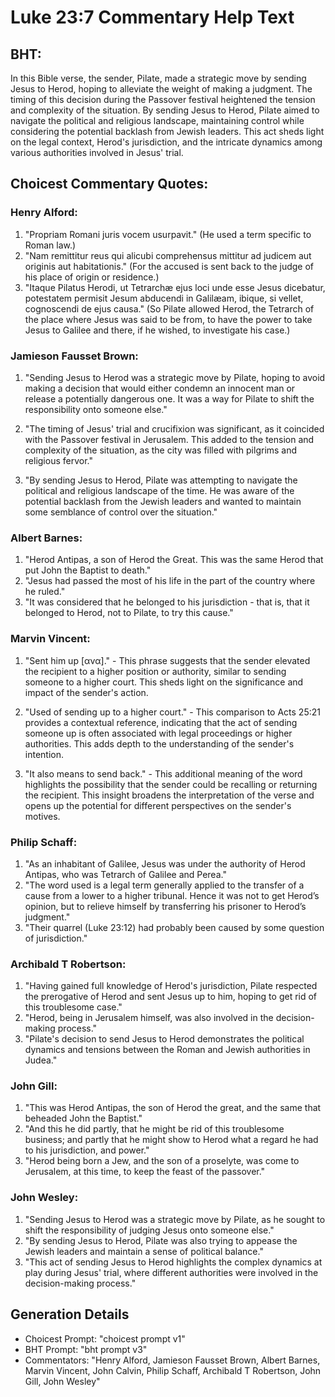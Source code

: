 # Luke 23:7 Commentary Help Text

## BHT:
In this Bible verse, the sender, Pilate, made a strategic move by sending Jesus to Herod, hoping to alleviate the weight of making a judgment. The timing of this decision during the Passover festival heightened the tension and complexity of the situation. By sending Jesus to Herod, Pilate aimed to navigate the political and religious landscape, maintaining control while considering the potential backlash from Jewish leaders. This act sheds light on the legal context, Herod's jurisdiction, and the intricate dynamics among various authorities involved in Jesus' trial.

## Choicest Commentary Quotes:
### Henry Alford:
1. "Propriam Romani juris vocem usurpavit." (He used a term specific to Roman law.)
2. "Nam remittitur reus qui alicubi comprehensus mittitur ad judicem aut originis aut habitationis." (For the accused is sent back to the judge of his place of origin or residence.)
3. "Itaque Pilatus Herodi, ut Tetrarchæ ejus loci unde esse Jesus dicebatur, potestatem permisit Jesum abducendi in Galilæam, ibique, si vellet, cognoscendi de ejus causa." (So Pilate allowed Herod, the Tetrarch of the place where Jesus was said to be from, to have the power to take Jesus to Galilee and there, if he wished, to investigate his case.)

### Jamieson Fausset Brown:
1. "Sending Jesus to Herod was a strategic move by Pilate, hoping to avoid making a decision that would either condemn an innocent man or release a potentially dangerous one. It was a way for Pilate to shift the responsibility onto someone else." 

2. "The timing of Jesus' trial and crucifixion was significant, as it coincided with the Passover festival in Jerusalem. This added to the tension and complexity of the situation, as the city was filled with pilgrims and religious fervor." 

3. "By sending Jesus to Herod, Pilate was attempting to navigate the political and religious landscape of the time. He was aware of the potential backlash from the Jewish leaders and wanted to maintain some semblance of control over the situation."

### Albert Barnes:
1. "Herod Antipas, a son of Herod the Great. This was the same Herod that put John the Baptist to death."
2. "Jesus had passed the most of his life in the part of the country where he ruled."
3. "It was considered that he belonged to his jurisdiction - that is, that it belonged to Herod, not to Pilate, to try this cause."

### Marvin Vincent:
1. "Sent him up [ανα]." - This phrase suggests that the sender elevated the recipient to a higher position or authority, similar to sending someone to a higher court. This sheds light on the significance and impact of the sender's action.

2. "Used of sending up to a higher court." - This comparison to Acts 25:21 provides a contextual reference, indicating that the act of sending someone up is often associated with legal proceedings or higher authorities. This adds depth to the understanding of the sender's intention.

3. "It also means to send back." - This additional meaning of the word highlights the possibility that the sender could be recalling or returning the recipient. This insight broadens the interpretation of the verse and opens up the potential for different perspectives on the sender's motives.

### Philip Schaff:
1. "As an inhabitant of Galilee, Jesus was under the authority of Herod Antipas, who was Tetrarch of Galilee and Perea."
2. "The word used is a legal term generally applied to the transfer of a cause from a lower to a higher tribunal. Hence it was not to get Herod’s opinion, but to relieve himself by transferring his prisoner to Herod’s judgment."
3. "Their quarrel (Luke 23:12) had probably been caused by some question of jurisdiction."

### Archibald T Robertson:
1. "Having gained full knowledge of Herod's jurisdiction, Pilate respected the prerogative of Herod and sent Jesus up to him, hoping to get rid of this troublesome case." 
2. "Herod, being in Jerusalem himself, was also involved in the decision-making process." 
3. "Pilate's decision to send Jesus to Herod demonstrates the political dynamics and tensions between the Roman and Jewish authorities in Judea."

### John Gill:
1. "This was Herod Antipas, the son of Herod the great, and the same that beheaded John the Baptist."
2. "And this he did partly, that he might be rid of this troublesome business; and partly that he might show to Herod what a regard he had to his jurisdiction, and power."
3. "Herod being born a Jew, and the son of a proselyte, was come to Jerusalem, at this time, to keep the feast of the passover."

### John Wesley:
1. "Sending Jesus to Herod was a strategic move by Pilate, as he sought to shift the responsibility of judging Jesus onto someone else."
2. "By sending Jesus to Herod, Pilate was also trying to appease the Jewish leaders and maintain a sense of political balance."
3. "This act of sending Jesus to Herod highlights the complex dynamics at play during Jesus' trial, where different authorities were involved in the decision-making process."


## Generation Details
- Choicest Prompt: "choicest prompt v1"
- BHT Prompt: "bht prompt v3"
- Commentators: "Henry Alford, Jamieson Fausset Brown, Albert Barnes, Marvin Vincent, John Calvin, Philip Schaff, Archibald T Robertson, John Gill, John Wesley"

